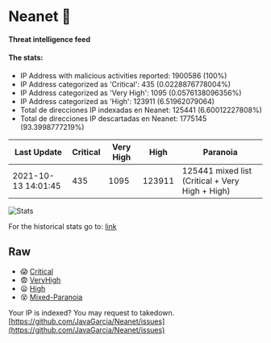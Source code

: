 # Neanet :hocho:
#### Threat intelligence feed
#### The stats:

- IP Address with malicious activities reported: 1900586 (100%)
- IP Address categorized as 'Critical':  435 (0.0228876778004%)
- IP Address categorized as 'Very High':  1095 (0.0576138096356%)
- IP Address categorized as 'High':  123911 (6.51962079064)
- Total de direcciones IP indexadas en Neanet:  125441 (6.60012227808%)
- Total de direcciones IP descartadas en Neanet:  1775145 (93.3998777219%)

| Last Update | Critical | Very High | High | Paranoia |
| --- | --- | --- | --- | --- |
| 2021-10-13 14:01:45 | 435 | 1095 | 123911 | 125441 mixed list (Critical + Very High + High)|

![Stats](https://docs.google.com/spreadsheets/d/e/2PACX-1vSnaNMIXVabIpDJjufMlzH7poXnshF3mgd8Is1g9ytUEzVsP5my4Trn8f-xkoLLQ38xpL3HtmUexLo6/pubchart?oid=501124687&format=image)

For the historical stats go to: [link](/stats.csv)
## Raw
- :scream: [Critical](https://raw.githubusercontent.com/JavaGarcia/Neanet/master/blacklists/neanet_critical.txt)
- :fearful: [VeryHigh](https://raw.githubusercontent.com/JavaGarcia/Neanet/master/blacklists/neanet_veryHigh.txtt)
- :frowning: [High](https://raw.githubusercontent.com/JavaGarcia/Neanet/master/blacklists/neanet_high.txt)
- :dizzy_face: [Mixed-Paranoia](https://raw.githubusercontent.com/JavaGarcia/Neanet/master/blacklists/neanet_all.txt)


Your IP is indexed? You may request to takedown. [https://github.com/JavaGarcia/Neanet/issues](https://github.com/JavaGarcia/Neanet/issues)


























































































































































































































































































































































































































































































































































































































































































































































































































































































































































































































































































































































































































































































































































































































































































































































































































































































































































































































































































































































































































































































































































































































































































































































































































































































































































































































































































































































































































































































































































































































































































































































































































































































































































































































































































































































































































































































































































































































































































































































































































































































































































































































































































































































































































































































































































































































































































































































































































































































































































































































































































































































































































































































































































































































































































































































































































































































































































































































































































































































































































































































































































































































































































































































































































































































































































































































































































































































































































































































































































































































































































































































































































































































































































































































































































































































































































































































































































































































































































































































































































































































































































































































































































































































































































































































































































































































































































































































































































































































































































































































































































































































































































































































































































































































































































































































































































































